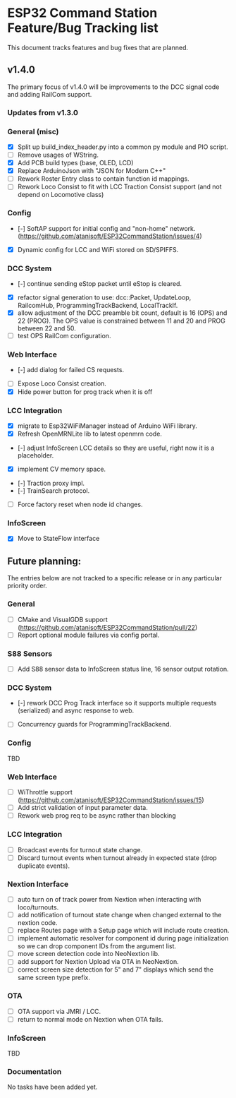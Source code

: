 # ESP32 Command Station Feature/Bug Tracking list
This document tracks features and bug fixes that are planned.

## v1.4.0
The primary focus of v1.4.0 will be improvements to the DCC signal code and adding RailCom support.

### Updates from v1.3.0

### General (misc)

- [x] Split up build_index_header.py into a common py module and PIO script.
- [ ] Remove usages of WString.
- [x] Add PCB build types (base, OLED, LCD)
- [x] Replace ArduinoJson with "JSON for Modern C++"
- [ ] Rework Roster Entry class to contain function id mappings.
- [ ] Rework Loco Consist to fit with LCC Traction Consist support (and not depend on Locomotive class)

### Config

- [-] SoftAP support for initial config and "non-home" network. (https://github.com/atanisoft/ESP32CommandStation/issues/4)
- [x] Dynamic config for LCC and WiFi stored on SD/SPIFFS.

### DCC System

- [-] continue sending eStop packet until eStop is cleared.
- [x] refactor signal generation to use: dcc::Packet, UpdateLoop, RailcomHub, ProgrammingTrackBackend, LocalTrackIf.
- [x] allow adjustment of the DCC preamble bit count, default is 16 (OPS) and 22 (PROG). The OPS value is constrained between 11 and 20 and PROG between 22 and 50.
- [ ] test OPS RailCom configuration.

### Web Interface

- [-] add dialog for failed CS requests.
- [ ] Expose Loco Consist creation.
- [x] Hide power button for prog track when it is off

### LCC Integration

- [x] migrate to Esp32WiFiManager instead of Arduino WiFi library.
- [x] Refresh OpenMRNLite lib to latest openmrn code.
- [-] adjust InfoScreen LCC details so they are useful, right now it is a placeholder.
- [x] implement CV memory space.
- [-] Traction proxy impl.
- [-] TrainSearch protocol.
- [ ] Force factory reset when node id changes.

### InfoScreen

- [x] Move to StateFlow interface

## Future planning:
The entries below are not tracked to a specific release or in any particular priority order.

### General

- [ ] CMake and VisualGDB support (https://github.com/atanisoft/ESP32CommandStation/pull/22)
- [ ] Report optional module failures via config portal.

### S88 Sensors

- [ ] Add S88 sensor data to InfoScreen status line, 16 sensor output rotation.

### DCC System

- [-] rework DCC Prog Track interface so it supports multiple requests (serialized) and async response to web.
- [ ] Concurrency guards for ProgrammingTrackBackend.

### Config
TBD

### Web Interface

- [ ] WiThrottle support (https://github.com/atanisoft/ESP32CommandStation/issues/15)
- [ ] Add strict validation of input parameter data.
- [ ] Rework web prog req to be async rather than blocking

### LCC Integration

- [ ] Broadcast events for turnout state change.
- [ ] Discard turnout events when turnout already in expected state (drop duplicate events).

### Nextion Interface

- [ ] auto turn on of track power from Nextion when interacting with loco/turnouts.
- [ ] add notification of turnout state change when changed external to the nextion code.
- [ ] replace Routes page with a Setup page which will include route creation.
- [ ] implement automatic resolver for component id during page initialization so we can drop component IDs from the argument list.
- [ ] move screen detection code into NeoNextion lib.
- [ ] add support for Nextion Upload via OTA in NeoNextion.
- [ ] correct screen size detection for 5" and 7" displays which send the same screen type prefix.

### OTA

- [ ] OTA support via JMRI / LCC.
- [ ] return to normal mode on Nextion when OTA fails.

### InfoScreen
TBD

### Documentation
No tasks have been added yet.
